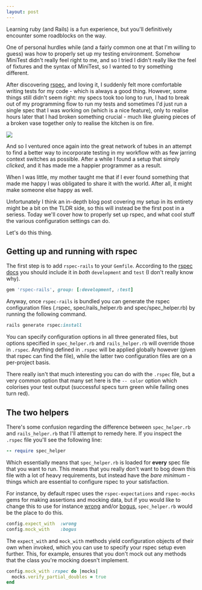```yaml
--- 
layout: post
---
```


Learning ruby (and Rails) is a fun experience, but you'll definitively encounter some roadblocks on the way. 

One of personal hurdles while (and a fairly common one at that I'm willing to guess)  was how to properly set up my testing environment. Somehow MiniTest didn't really feel right to me, and so I tried I didn't really like the feel of fixtures and the syntax of MiniTest, so I wanted to try something different. 

After discovering [rspec](https:/rpsec.info), and loving it, I suddenly felt more comfortable writing tests for my code - which is always a good thing. However, some things still didn't seem right: my specs took too long to run, I had to break out of my programming flow to run my tests and sometimes I'd just run a single spec that I was working on (which is a nice feature), only to realise hours later that I had broken something crucial - much like glueing pieces of a broken vase together only to realise the kitchen is on fire.

<div class="image full">
  <img src="/public/images/posts/1/glue-quote.png" />
</div>

And so I ventured once again into the great network of tubes in an attempt to find a better way to incorporate testing in my workflow with as few jarring context switches as possible. After a while I found a setup that simply *clicked*, and it has made me a happier programmer as a result. 

When I was little, my mother taught me that if I ever found something that made me happy I was obligated to share it with the world. After all, it might make someone else happy as well.

Unfortunately I think an in-depth blog post covering my setup in its entirety might be a bit on the TLDR side, so this will instead be the first post in a seriess. Today we'll cover how to properly set up rspec, and what cool stuff the various configuration settings can do.

Let's do this thing.

## Getting up and running with rspec

The first step is to add `rspec-rails` to your `Gemfile`. According to the [rspec docs](https://github.com/rspec/rspec-rails/blob/master/README.md) you should include it in *both* `development` and `test` (I don't really know why).

```ruby
gem 'rspec-rails', group: [:development, :test]
```

Anyway, once `rspec-rails` is bundled you can generate the rspec configuration files (.rspec, spec/rails_helper.rb and spec/spec_helper.rb) by running the following command.

```ruby
rails generate rspec:install
``` 

You can specify configuration options in all three generated files, but options specified in `spec_helper.rb` and `rails_helper.rb` will override those in `.rspec`. Anything defined in `.rspec` will be applied globally however (given that rspec can find the file), while the latter two configuration files are on a per-project basis.

There really isn't that much interesting you can do with the `.rspec` file, but a very common option that many set here is the `-- color` option which colorises your test output (successful specs turn green while failing ones turn red).

## The two helpers

There's some confusion regarding the difference between `spec_helper.rb` and `rails_helper.rb` that I'll attempt to remedy here. If you inspect the `.rspec` file you'll see the following line:

```ruby
-- require spec_helper
```

Which essentially means that `spec_helper.rb` is loaded for **every** spec file that you want to run. This means that you really don't want to bog down this file with a lot of heavy requirements, but instead have the *bare minimum* - things which are essential to configure rspec to your satisfaction. 

For instance, by default rspec uses the `rspec-expectations` and `rspec-mocks` gems for making assertions and mocking data, but if you would like to change this to use for instance [wrong](https://github.com/sconover/wrong) and/or [bogus](https://github.com/psyho/bogus), `spec_helper.rb` would be the place to do this.

```ruby
config.expect_with  :wrong
config.mock_with    :bogus
```

The `expect_with` and `mock_with` methods yield configuration objects of their own when invoked, which you can use to specify your rspec setup even further. This, for example, ensures that you don't mock out any methods that the class you're mocking doesn't implement.

```ruby
config.mock_with :rspec do |mocks|
  mocks.verify_partial_doubles = true
end
```



<div id="data" 
  data-src="/public/images/posts/dhh.png" 
  data-blur="/public/images/posts/dhh-blur.png"
  data-title="Rspec like a boss"></div>

